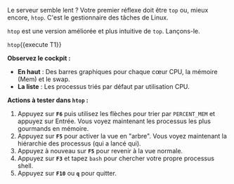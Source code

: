 Le serveur semble lent ? Votre premier réflexe doit être `top` ou, mieux encore, `htop`. C'est le gestionnaire des tâches de Linux.

`htop` est une version améliorée et plus intuitive de `top`. Lançons-le.

`htop`{{execute T1}}

**Observez le cockpit :**
-   **En haut** : Des barres graphiques pour chaque cœur CPU, la mémoire (Mem) et le swap.
-   **La liste** : Les processus triés par défaut par utilisation CPU.

**Actions à tester dans `htop` :**
1.  Appuyez sur **`F6`** puis utilisez les flèches pour trier par `PERCENT_MEM` et appuyez sur Entrée. Vous voyez maintenant les processus les plus gourmands en mémoire.
2.  Appuyez sur **`F5`** pour activer la vue en "arbre". Vous voyez maintenant la hiérarchie des processus (qui a lancé qui).
3.  Appuyez à nouveau sur **`F5`** pour revenir à la vue normale.
4.  Appuyez sur **`F3`** et tapez `bash` pour chercher votre propre processus shell.
5.  Appuyez sur **`F10`** ou **`q`** pour quitter.